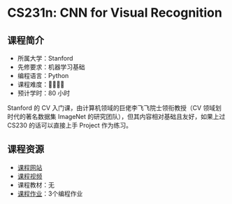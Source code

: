 # CS231n: CNN for Visual Recognition

## 课程简介

- 所属大学：Stanford
- 先修要求：机器学习基础
- 编程语言：Python
- 课程难度：🌟🌟🌟🌟
- 预计学时：80 小时

Stanford 的 CV 入门课，由计算机领域的巨佬李飞飞院士领衔教授（CV 领域划时代的著名数据集 ImageNet 的研究团队），但其内容相对基础且友好，如果上过 CS230 的话可以直接上手 Project 作为练习。

## 课程资源

- [课程网站](http://cs231n.stanford.edu/)
- [课程视频](https://www.bilibili.com/video/BV1nJ411z7fe)
- 课程教材：无
- [课程作业](http://cs231n.stanford.edu/schedule.html)：3个编程作业
